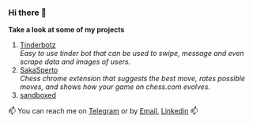 ### Hi there 👋

**Take a look at some of my projects**

1. [Tinderbotz](https://github.com/frederikme/TinderBotz)</br>
*Easy to use tinder bot that can be used to swipe, message and even scrape data and images of users.*</br>
2. [SakaSperto](https://chrome.google.com/webstore/detail/sakasperto-your-personal/mlgljdckfpichffpmnncmfdnednkgeib?hl=en)</br>
*Chess chrome extension that suggests the best move, rates possible moves, and shows how your game on chess.com evolves.*</br>
3. [sandboxed](https://github.com/frederikme/sandbox-evasion)</br>


📫 You can reach me on [Telegram](https://t.me/cannon_roar) or by [Email](mailto:artem.pus.alex@gmail.com), [Linkedin](https://www.linkedin.com/in/artempushkarev/) 📫</br>
